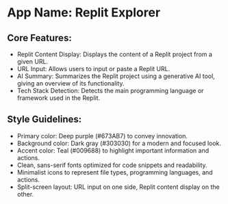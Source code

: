 # **App Name**: Replit Explorer

## Core Features:

- Replit Content Display: Displays the content of a Replit project from a given URL.
- URL Input: Allows users to input or paste a Replit URL.
- AI Summary: Summarizes the Replit project using a generative AI tool, giving an overview of its functionality.
- Tech Stack Detection: Detects the main programming language or framework used in the Replit.

## Style Guidelines:

- Primary color: Deep purple (#673AB7) to convey innovation.
- Background color: Dark gray (#303030) for a modern and focused look.
- Accent color: Teal (#009688) to highlight important information and actions.
- Clean, sans-serif fonts optimized for code snippets and readability.
- Minimalist icons to represent file types, programming languages, and actions.
- Split-screen layout: URL input on one side, Replit content display on the other.